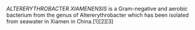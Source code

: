 _ALTERERYTHROBACTER XIAMENENSIS_ is a Gram-negative and aerobic bacterium from the genus of Altererythrobacter which has been isolated from seawater in Xiamen in China.[1][2][3]
